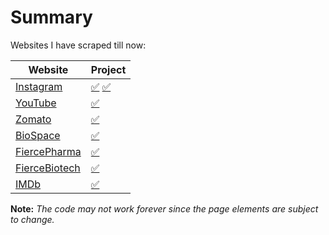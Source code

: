 # Summary

Websites I have scraped till now:

Website                                                                                           |  Project
-----------------                                                                                 |--------------------------------------------------------------------------
[Instagram](https://www.instagram.com/) | [✅](https://github.com/AparGarg99/Data_Harvesting_with_Python/tree/master/Creator%20details%20for%20onboarding%20and%20outreach) [✅](https://github.com/AparGarg99/Data_Harvesting_with_Python/tree/master/Scraping%20Instagram%20for%20Visual%20Media)
[YouTube](https://www.youtube.com/) | [✅](https://github.com/AparGarg99/Data_Harvesting_with_Python/tree/master/Creator%20details%20for%20onboarding%20and%20outreach)
[Zomato](https://www.zomato.com/) | [✅](https://github.com/AparGarg99/Data_Harvesting_with_Python/tree/master/Zomato)
[BioSpace](https://www.biospace.com/) | [✅](https://github.com/AparGarg99/Data_Harvesting_with_Python/tree/master/LifeSciences)
[FiercePharma](https://www.fiercepharma.com/) | [✅](https://github.com/AparGarg99/Data_Harvesting_with_Python/tree/master/LifeSciences)
[FierceBiotech](https://www.fiercebiotech.com/) | [✅](https://github.com/AparGarg99/Data_Harvesting_with_Python/tree/master/LifeSciences)
[IMDb](https://www.imdb.com/)    |  [✅](https://github.com/AparGarg99/Data_Harvesting_with_Python/tree/master/Bipolar%20Factory%20internship%20assignment)


**Note:** *The code may not work forever since the page elements are subject to change.*
